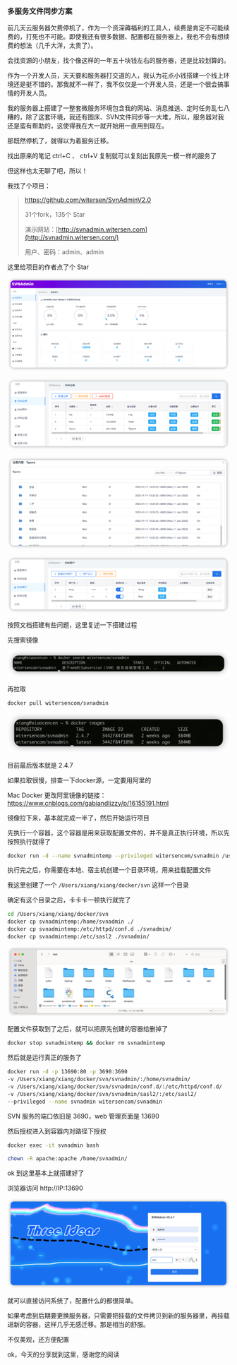 ### 多服务文件同步方案

前几天云服务器欠费停机了，作为一个资深薅福利的工具人，续费是肯定不可能续费的，打死也不可能。即使我还有很多数据、配置都在服务器上，我也不会有想续费的想法（几千大洋，太贵了）。

会找资源的小朋友，找个像这样的一年五十块钱左右的服务器，还是比较划算的。

作为一个开发人员，天天要和服务器打交道的人，我认为花点小钱搭建一个线上环境还是挺不错的。那我就不一样了，我不仅仅是一个开发人员，还是一个很会搞事情的开发人员。

我的服务器上搭建了一整套微服务环境包含我的网站、消息推送、定时任务乱七八糟的，除了这套环境，我还有图床、SVN文件同步等一大堆，所以，服务器对我还是蛮有帮助的，这使得我在大一就开始用一直用到现在。



那既然停机了，就得以为着服务迁移。

找出原来的笔记 ctrl+C 、 ctrl+V 复制就可以复刻出我原先一模一样的服务了

但这样也太无聊了吧，所以！

我找了个项目：

> https://github.com/witersen/SvnAdminV2.0
>
> 31个fork，135个 Star
>
> 演示网站：[http://svnadmin.witersen.com](http://svnadmin.witersen.com/) 
>
> 用户、密码：admin、admin

这里给项目的作者点了个 Star

![image-20230111111916968](images/SVNAdmin/image-20230111111916968.png)



![image-20230111143627349](images/SVNAdmin/image-20230111143627349.png)

![image-20230111143822345](images/SVNAdmin/image-20230111143822345.png)

![image-20230111143919465](images/SVNAdmin/image-20230111143919465.png)

按照文档搭建有些问题，这里复述一下搭建过程

先搜索镜像

![image-20230111112135033](images/SVNAdmin/image-20230111112135033.png)

再拉取

```sh
docker pull witersencom/svnadmin
```

![image-20230111112238392](images/SVNAdmin/image-20230111112238392.png)

目前最后版本就是 2.4.7

如果拉取很慢，排查一下docker源，一定要用阿里的

Mac Docker 更改阿里镜像的链接：https://www.cnblogs.com/gabiandlizzy/p/16155191.html

镜像拉下来，基本就完成一半了，然后开始运行项目

先执行一个容器，这个容器是用来获取配置文件的，并不是真正执行环境，所以先按照执行就得了

```sh
docker run -d --name svnadmintemp --privileged witersencom/svnadmin /usr/sbin/init
```

执行完之后，你需要在本地、宿主机创建一个目录环境，用来挂载配置文件

我这里创建了一个  `/Users/xiang/xiang/docker/svn` 这样一个目录

确定有这个目录之后，卡卡卡一顿执行就完了

```sh
cd /Users/xiang/xiang/docker/svn
docker cp svnadmintemp:/home/svnadmin ./
docker cp svnadmintemp:/etc/httpd/conf.d ./svnadmin/
docker cp svnadmintemp:/etc/sasl2 ./svnadmin/
```

![image-20230111112855146](images/SVNAdmin/image-20230111112855146.png)

配置文件获取到了之后，就可以把原先创建的容器给删掉了

```sh
docker stop svnadmintemp && docker rm svnadmintemp
```

然后就是运行真正的服务了

```sh
docker run -d -p 13690:80 -p 3690:3690 
-v /Users/xiang/xiang/docker/svn/svnadmin/:/home/svnadmin/ 
-v /Users/xiang/xiang/docker/svn/svnadmin/conf.d/:/etc/httpd/conf.d/ 
-v /Users/xiang/xiang/docker/svn/svnadmin/sasl2/:/etc/sasl2/ 
--privileged --name svnadmin witersencom/svnadmin
```

SVN 服务的端口依旧是 3690，web 管理页面是 13690

然后授权进入到容器内对路径下授权

```sh
docker exec -it svnadmin bash
```

```sh
chown -R apache:apache /home/svnadmin/
```

ok 到这里基本上就搭建好了

浏览器访问  http://IP:13690

![image-20230111142037083](images/SVNAdmin/image-20230111142037083.png)

就可以直接访问系统了，配置什么的都很简单。

如果考虑到后期要更换服务器，只需要把挂载的文件拷贝到新的服务器里，再挂载进新的容器，这样几乎无感迁移。那是相当的舒服。

不仅美观，还方便配置

ok，今天的分享就到这里，感谢您的阅读
